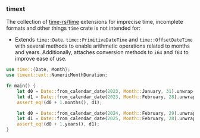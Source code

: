 ### timext

The collection of [time-rs/time](https://github.com/time-rs/time/) extensions
for imprecise time, incomplete formats and other things `time` crate is not
intended for:

- Extends `time::Date`. `time::PrimitiveDateTime` and `time::OffsetDateTime`
  with several methods to enable arithmetic operations related to months and
  years. Additionally, attaches conversion methods to `i64` and `f64` to improve
  ease of use.

```rust
use time::{Date, Month};
use timext::ext::NumericMonthDuration;

fn main() {
    let d0 = Date::from_calendar_date(2023, Month::January, 31).unwrap();
    let d1 = Date::from_calendar_date(2023, Month::February, 28).unwrap();
    assert_eq!(d0 + 1.months(), d1);

    let d0 = Date::from_calendar_date(2024, Month::February, 29).unwrap();
    let d1 = Date::from_calendar_date(2025, Month::February, 28).unwrap();
    assert_eq!(d0 + 1.years(), d1);
}
```
